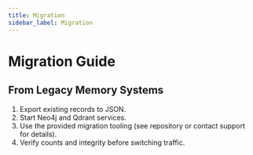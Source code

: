 ```yaml
---
title: Migration
sidebar_label: Migration
---
```


# Migration Guide

## From Legacy Memory Systems
1. Export existing records to JSON.
2. Start Neo4j and Qdrant services.
3. Use the provided migration tooling (see repository or contact support for details).
4. Verify counts and integrity before switching traffic.
